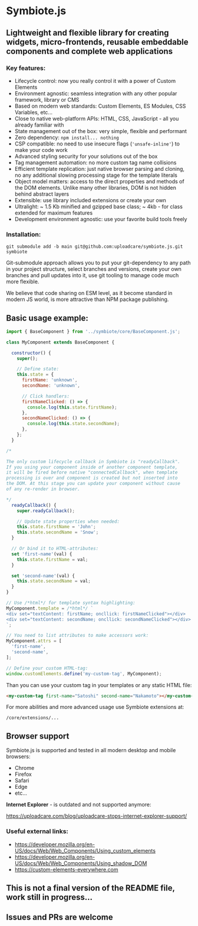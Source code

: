 # Symbiote.js

## Lightweight and flexible library for creating widgets, micro-frontends, reusable embeddable components and complete web applications

### Key features:
* Lifecycle control: now you really control it with a power of Custom Elements
* Environment agnostic: seamless integration with any other popular framework, library or CMS
* Based on modern web standards: Custom Elements, ES Modules, CSS Variables, etc...
* Close to native web-platform APIs: HTML, CSS, JavaScript - all you already familiar with
* State management out of the box: very simple, flexible and performant
* Zero dependency: `npm install... nothing`
* CSP compatible: no need to use insecure flags (`'unsafe-inline'`) to make your code work
* Advanced styling security for your solutions out of the box
* Tag management automation: no more custom tag name collisions
* Efficient template replication: just native browser parsing and cloning, no any additional slowing processing stage for the template literals
* Object model matters: access to the direct properties and methods of the DOM elements. Unlike many other libraries, DOM is not hidden behind abstract layers
* Extensible: use library included extensions or create your own
* Ultralight: ~ 1.5 Kb minified and gzipped base class; ~ 4kb - for class extended for maximum features
* Development environment agnostic: use your favorite build tools freely

### Installation:
`git submodule add -b main git@github.com:uploadcare/symbiote.js.git symbiote`

Git-submodule approach allows you to put your git-dependency to any path in your project structure, select branches and versions, create your own branches and pull updates into it, use git tooling to manage code much more flexible.

We believe that code sharing on ESM level, as it become standard in modern JS world, is more attractive than NPM package publishing.

## Basic usage example:
```javascript
import { BaseComponent } from '../symbiote/core/BaseComponent.js';

class MyComponent extends BaseComponent {

  constructor() {
    super();

    // Define state:
    this.state = {
      firstName: 'unknown',
      secondName: 'unknown',

      // Click handlers:
      firstNameClicked: () => {
        console.log(this.state.firstName);
      },
      secondNameClicked: () => {
        console.log(this.state.secondName);
      },
    };
  }

/* 

The only custom lifecycle callback in Symbiote is "readyCallback".
If you using your component inside of another component template,
it will be fired before native "connectedCallback", when template 
processing is over and component is created but not inserted into 
the DOM. At this stage you can update your component without cause 
of any re-render in browser.

*/
  readyCallback() {
    super.readyCallback();

    // Update state properties when needed:
    this.state.firstName = 'John';
    this.state.secondName = 'Snow';
  }

  // Or bind it to HTML-attributes:
  set 'first-name'(val) {
    this.state.firstName = val;
  }

  set 'second-name'(val) {
    this.state.secondName = val;
  }
}

// Use /*html*/ for template syntax highlighting:
MyComponent.template = /*html*/ `
<div set="textContent: firstName; oncllick: firstNameClicked"></div>
<div set="textContent: secondName; oncllick: secondNameClicked"></div>
`;

// You need to list attributes to make accessors work:
MyComponent.attrs = [
  'first-name',
  'second-name',
];

// Define your custom HTML-tag:
window.customElements.define('my-custom-tag', MyComponent);
```
Than you can use your custom tag in your templates or any static HTML file:
```html
<my-custom-tag first-name="Satoshi" second-name="Nakamoto"></my-custom-tag>
```

For more abilities and more advanced usage use Symbiote extensions at:

`/core/extensions/...`

## Browser support
Symbiote.js is supported and tested in all modern desktop and mobile browsers: 
* Chrome
* Firefox
* Safari
* Edge
* etc...

**Internet Explorer** - is outdated and not supported anymore:

https://uploadcare.com/blog/uploadcare-stops-internet-explorer-support/

### Useful external links:
* https://developer.mozilla.org/en-US/docs/Web/Web_Components/Using_custom_elements
* https://developer.mozilla.org/en-US/docs/Web/Web_Components/Using_shadow_DOM
* https://custom-elements-everywhere.com

## This is not a final version of the README file, work still in progress...

## Issues and PRs are welcome
